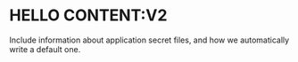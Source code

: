 # HELLO CONTENT:V2


Include information about application secret files, and how we automatically write a default one.